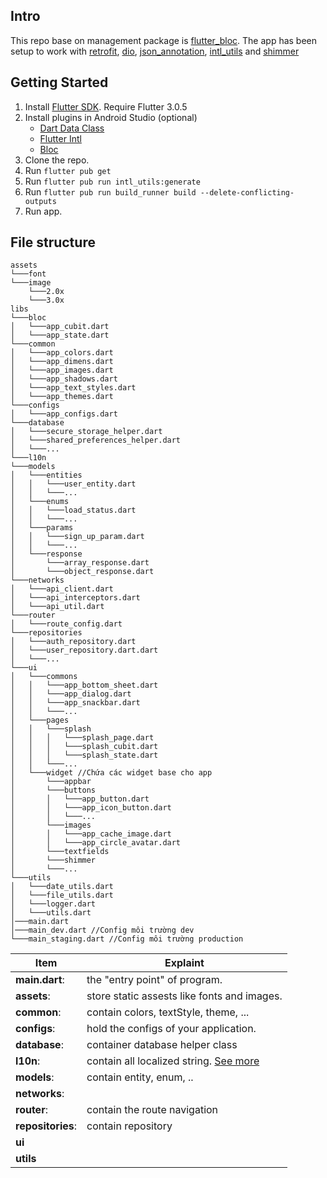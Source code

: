 
## Intro
This repo base on management package is [flutter_bloc](https://pub.dev/packages/flutter_bloc).
The app has been setup to work with [retrofit](https://pub.dev/packages/retrofit), [dio](https://pub.dev/packages/dio), [json_annotation](https://pub.dev/packages/json_annotation), [intl_utils](https://pub.dev/packages/intl_utils) and [shimmer](https://pub.dev/packages/shimmer)

## Getting Started

1. Install [Flutter SDK](https://flutter.dev/docs/get-started/install). Require Flutter 3.0.5
2. Install plugins in Android Studio (optional)
   * [Dart Data Class](https://plugins.jetbrains.com/plugin/12429-dart-data-class)
   * [Flutter Intl](https://plugins.jetbrains.com/plugin/13666-flutter-intl)
   * [Bloc](https://plugins.jetbrains.com/plugin/12129-bloc)
4. Clone the repo.
5. Run `flutter pub get`
6. Run `flutter pub run intl_utils:generate`
7. Run `flutter pub run build_runner build --delete-conflicting-outputs`
8. Run app.

## File structure

```
assets
└───font
└───image
    └───2.0x
    └───3.0x
libs
└───bloc
│   └───app_cubit.dart
│   └───app_state.dart
└───common
│   └───app_colors.dart
│   └───app_dimens.dart
│   └───app_images.dart
│   └───app_shadows.dart
│   └───app_text_styles.dart
│   └───app_themes.dart
└───configs
│   └───app_configs.dart
└───database
│   └───secure_storage_helper.dart
│   └───shared_preferences_helper.dart
│   └───...
└───l10n
└───models
│   └───entities
│   │   └───user_entity.dart
│   │   └───...
│   └───enums
│   │   └───load_status.dart
│   │   └───...
│   └───params
│   │   └───sign_up_param.dart
│   │   └───...
│   └───response
│       └───array_response.dart
│       └───object_response.dart
└───networks
│   └───api_client.dart
│   └───api_interceptors.dart
│   └───api_util.dart
└───router
│   └───route_config.dart
└───repositories
│   └───auth_repository.dart
│   └───user_repository.dart.dart
│   └───...
└───ui
│   └───commons
│   │   └───app_bottom_sheet.dart
│   │   └───app_dialog.dart
│   │   └───app_snackbar.dart
│   │   └───...
│   └───pages
│   │   └───splash
│   │   │   └───splash_page.dart
│   │   │   └───splash_cubit.dart
│   │   │   └───splash_state.dart
│   │   └───...
│   └───widget //Chứa các widget base cho app
│       └───appbar
│       └───buttons
│       │   └───app_button.dart
│       │   └───app_icon_button.dart
│       │   └───...
│       └───images
│       │   └───app_cache_image.dart
│       │   └───app_circle_avatar.dart
│       └───textfields
│       └───shimmer
│       └───...
└───utils
│   └───date_utils.dart
│   └───file_utils.dart
│   └───logger.dart
│   └───utils.dart
│───main.dart
│───main_dev.dart //Config môi trường dev
└───main_staging.dart //Config môi trường production
```
| Item           | Explaint |
| -------------- | -------- |
| **main.dart**: | the "entry point" of program. |
| **assets**:    | store static assests like fonts and images. |
| **common**:    | contain colors, textStyle, theme, ... |
| **configs**:   | hold the configs of your application. |
| **database**:  | container database helper class |
| **l10n**:      | contain all localized string. [See more](https://flutter.dev/docs/development/accessibility-and-localization/internationalization) |
| **models**:    | contain entity, enum, .. |
| **networks**:  |
| **router**:    | contain the route navigation |
| **repositories**:    | contain repository |
| **ui**         |  |
| **utils**      |  |

```
